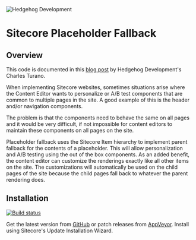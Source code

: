 <img src="https://www.hhog.com/-/media/PublicImages/Hedgehog/Hedgehog-logo-4color-275x46.jpg" alt="Hedgehog Development" border="0"> 


# Sitecore Placeholder Fallback

## Overview 

This code is documented in this [blog post](http://www.hhog.com/blog/sitecore-placeholder-fallback/) by Hedgehog Development's Charles Turano. 

When implementing Sitecore websites, sometimes situations arise where the Content Editor wants to personalize or A/B test components that are common to multiple pages in the site. A good example of this is the header and/or navigation components.

The problem is that the components need to behave the same on all pages and it would be very difficult, if not impossible for content editors to maintain these components on all pages on the site.

Placeholder fallback uses the Sitecore Item hierarchy to implement parent fallback for the contents of a placeholder. This will allow personalization and A/B testing using the out of the box components. As an added benefit, the content editor can customize the renderings exactly like all other items on the site. The customizations will automatically be used on the child pages of the site because the child pages fall back to whatever the parent rendering does.

## Installation

[![Build status](https://ci.appveyor.com/api/projects/status/tk4434n23xeri227/branch/master?svg=true)](https://ci.appveyor.com/project/SeanKearney/sitecore-placeholder-fallback/branch/master)

Get the latest version from [GitHub](https://github.com/HedgehogDevelopment/sitecore-placeholder-fallback/releases) or patch releases from [AppVeyor](https://ci.appveyor.com/project/SeanKearney/sitecore-placeholder-fallback/branch/master). Install using Sitecore's Update Installation Wizard.


